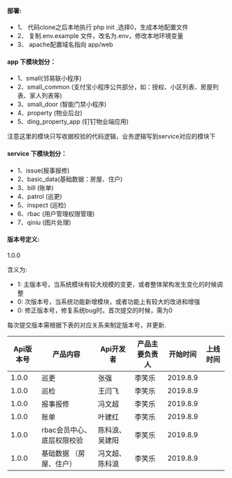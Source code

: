 #### 部署:
- 1、 代码clone之后本地执行 php init ,选择0，生成本地配置文件
- 2、 复制.env.example 文件，改名为.env，修改本地环境变量
- 3、 apache配置域名指向 app/web


#### app 下模块划分：
- 1、small(邻易联小程序)
- 2、small_common (支付宝小程序公共部分，如：授权、小区列表、房屋列表、家人列表等)
- 3、small_door (智能门禁小程序)
- 4、property (物业后台)
- 5、ding_property_app (钉钉物业端应用)

注意这里的模块只写收据校验的代码逻辑，业务逻辑写到service对应的模块下

#### service 下模块划分：
- 1、issue(报事报修)
- 2、basic_data(基础数据：房屋、住户)
- 3、bill (账单)
- 4、patrol (巡更)
- 5、inspect (巡检)
- 6、rbac (用户管理权限管理)
- 7、qiniu (图片处理)


#### 版本号定义:
1.0.0

含义为:
- 1: 主版本号，当系统模块有较大规模的变更，或者整体架构发生变化的时候调整
- 0: 次版本号，当系统功能新增模块，或者功能上有较大的改进和增强
- 0: 修正版本号，修复系统bug时。首次提交的时候，需为0

每次提交版本需根据下表的对应关系来制定版本号，并更新.

Api版本号 | 产品内容 | Api开发者 | 产品主要负责人 | 开始时间 | 上线时间
--- | --- | --- | --- | --- | ---
1.0.0  | 巡更 | 张强 | 李笑乐 | 2019.8.9 | 
1.0.0  | 巡检 | 王闫飞 | 李笑乐 | 2019.8.9 | 
1.0.0  | 报事报修 | 冯文超 | 李笑乐 | 2019.8.9 | 
1.0.0  | 账单 | 叶建红 | 李笑乐 | 2019.8.9 | 
1.0.0  | rbac会员中心、底层权限校验 | 陈科浪、吴建阳 | 李笑乐 | 2019.8.9 | 
1.0.0  | 基础数据 （房屋、住户）| 冯文超、陈科浪 | 李笑乐 | 2019.8.9 |



